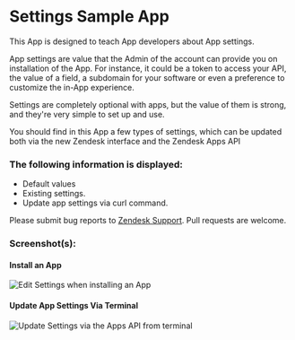 # Settings Sample App

This App is designed to teach App developers about App settings.

App settings are value that the Admin of the account can provide you on installation of the App. For instance, it could be a token to access your API,
the value of a field, a subdomain for your software or even a preference to customize the in-App experience.

Settings are completely optional with apps, but the value of them is strong, and they're very simple to set up and use.

You should find in this App a few types of settings, which can be updated both via the new Zendesk interface and the Zendesk Apps API

### The following information is displayed:

* Default values
* Existing settings.
* Update app settings via curl command.

Please submit bug reports to [Zendesk Support](support@zendesk.com). Pull requests are welcome.

### Screenshot(s):

#### Install an App

![Edit Settings when installing an App](http://cl.ly/image/2k3s3c42113j)

#### Update App Settings Via Terminal

![Update Settings via the Apps API from terminal](http://cl.ly/image/1g1g1I1a1z3s)
